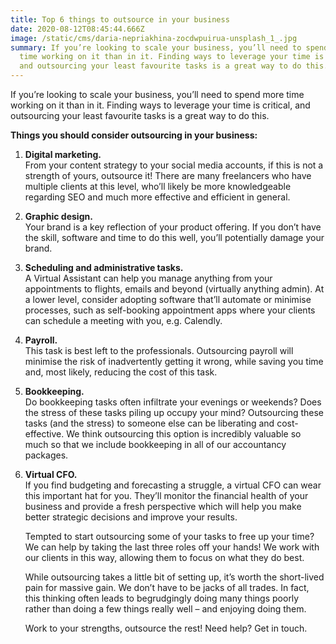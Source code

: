 ```yaml
---
title: Top 6 things to outsource in your business
date: 2020-08-12T08:45:44.666Z
image: /static/cms/daria-nepriakhina-zocdwpuirua-unsplash_1_.jpg
summary: If you’re looking to scale your business, you’ll need to spend more
  time working on it than in it. Finding ways to leverage your time is critical,
  and outsourcing your least favourite tasks is a great way to do this.
---
```

If you’re looking to scale your business, you’ll need to spend more time working on it than in it. Finding ways to leverage your time is critical, and outsourcing your least favourite tasks is a great way to do this.

**Things you should consider outsourcing in your business:**

1. **Digital marketing.**\
   From your content strategy to your social media accounts, if this is not a strength of yours, outsource it! There are many freelancers who have multiple clients at this level, who’ll likely be more knowledgeable regarding SEO and much more effective and efficient in general.
2. **Graphic design.**\
   Your brand is a key reflection of your product offering. If you don’t have the skill, software and time to do this well, you’ll potentially damage your brand.
3. **Scheduling and administrative tasks.**\
   A Virtual Assistant can help you manage anything from your appointments to flights, emails and beyond (virtually anything admin). At a lower level, consider adopting software that’ll automate or minimise processes, such as self-booking appointment apps where your clients can schedule a meeting with you, e.g. Calendly. 
4. **Payroll.**\
   This task is best left to the professionals. Outsourcing payroll will minimise the risk of inadvertently getting it wrong, while saving you time and, most likely, reducing the cost of this task. 
5. **Bookkeeping.**\
   Do bookkeeping tasks often infiltrate your evenings or weekends? Does the stress of these tasks piling up occupy your mind? Outsourcing these tasks (and the stress) to someone else can be liberating and cost-effective. We think outsourcing this option is incredibly valuable so much so that we include bookkeeping in all of our accountancy packages.  
6. **Virtual CFO.**\
   If you find budgeting and forecasting a struggle, a virtual CFO can wear this important hat for you. They’ll monitor the financial health of your business and provide a fresh perspective which will help you make better strategic decisions and improve your results.

   Tempted to start outsourcing some of your tasks to free up your time? We can help by taking the last three roles off your hands! We work with our clients in this way, allowing them to focus on what they do best.

   While outsourcing takes a little bit of setting up, it’s worth the short-lived pain for massive gain. We don’t have to be jacks of all trades. In fact, this thinking often leads to begrudgingly doing many things poorly rather than doing a few things really well – and enjoying doing them.

   Work to your strengths, outsource the rest! Need help? Get in touch.